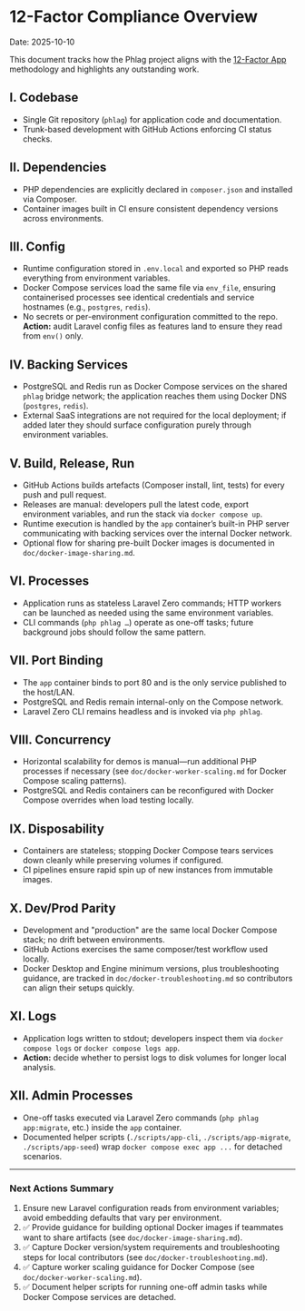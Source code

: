 # 12-Factor Compliance Overview

Date: 2025-10-10

This document tracks how the Phlag project aligns with the [12-Factor App](https://12factor.net/) methodology and highlights any outstanding work.

## I. Codebase

-   Single Git repository (`phlag`) for application code and documentation.
-   Trunk-based development with GitHub Actions enforcing CI status checks.

## II. Dependencies

-   PHP dependencies are explicitly declared in `composer.json` and installed via Composer.
-   Container images built in CI ensure consistent dependency versions across environments.

## III. Config

-   Runtime configuration stored in `.env.local` and exported so PHP reads everything from environment variables.
-   Docker Compose services load the same file via `env_file`, ensuring containerised processes see identical credentials and service hostnames (e.g., `postgres`, `redis`).
-   No secrets or per-environment configuration committed to the repo. **Action:** audit Laravel config files as features land to ensure they read from `env()` only.

## IV. Backing Services

-   PostgreSQL and Redis run as Docker Compose services on the shared `phlag` bridge network; the application reaches them using Docker DNS (`postgres`, `redis`).
-   External SaaS integrations are not required for the local deployment; if added later they should surface configuration purely through environment variables.

## V. Build, Release, Run

-   GitHub Actions builds artefacts (Composer install, lint, tests) for every push and pull request.
-   Releases are manual: developers pull the latest code, export environment variables, and run the stack via `docker compose up`.
-   Runtime execution is handled by the `app` container’s built-in PHP server communicating with backing services over the internal Docker network.
-   Optional flow for sharing pre-built Docker images is documented in `doc/docker-image-sharing.md`.

## VI. Processes

-   Application runs as stateless Laravel Zero commands; HTTP workers can be launched as needed using the same environment variables.
-   CLI commands (`php phlag …`) operate as one-off tasks; future background jobs should follow the same pattern.

## VII. Port Binding

-   The `app` container binds to port 80 and is the only service published to the host/LAN.
-   PostgreSQL and Redis remain internal-only on the Compose network.
-   Laravel Zero CLI remains headless and is invoked via `php phlag`.

## VIII. Concurrency

-   Horizontal scalability for demos is manual—run additional PHP processes if necessary (see `doc/docker-worker-scaling.md` for Docker Compose scaling patterns).
-   PostgreSQL and Redis containers can be reconfigured with Docker Compose overrides when load testing locally.

## IX. Disposability

-   Containers are stateless; stopping Docker Compose tears services down cleanly while preserving volumes if configured.
-   CI pipelines ensure rapid spin up of new instances from immutable images.

## X. Dev/Prod Parity

-   Development and "production" are the same local Docker Compose stack; no drift between environments.
-   GitHub Actions exercises the same composer/test workflow used locally.
-   Docker Desktop and Engine minimum versions, plus troubleshooting guidance, are tracked in `doc/docker-troubleshooting.md` so contributors can align their setups quickly.

## XI. Logs

-   Application logs written to stdout; developers inspect them via `docker compose logs` or `docker compose logs app`.
-   **Action:** decide whether to persist logs to disk volumes for longer local analysis.

## XII. Admin Processes

-   One-off tasks executed via Laravel Zero commands (`php phlag app:migrate`, etc.) inside the `app` container.
-   Documented helper scripts (`./scripts/app-cli`, `./scripts/app-migrate`, `./scripts/app-seed`) wrap `docker compose exec app ...`
    for detached scenarios.

---

### Next Actions Summary

1. Ensure new Laravel configuration reads from environment variables; avoid embedding defaults that vary per environment.
2. ✅ Provide guidance for building optional Docker images if teammates want to share artifacts (see `doc/docker-image-sharing.md`).
3. ✅ Capture Docker version/system requirements and troubleshooting steps for local contributors (see `doc/docker-troubleshooting.md`).
4. ✅ Capture worker scaling guidance for Docker Compose (see `doc/docker-worker-scaling.md`).
5. ✅ Document helper scripts for running one-off admin tasks while Docker Compose services are detached.
